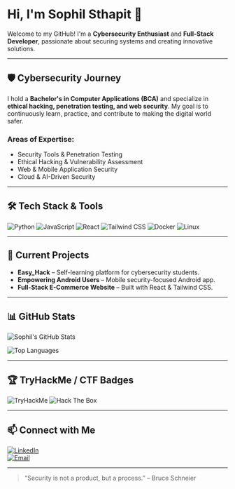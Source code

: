 # Hi, I'm Sophil Sthapit 👋

Welcome to my GitHub! I'm a **Cybersecurity Enthusiast** and **Full-Stack Developer**, passionate about securing systems and creating innovative solutions.  

---

## 🛡️ Cybersecurity Journey
I hold a **Bachelor's in Computer Applications (BCA)** and specialize in **ethical hacking, penetration testing, and web security**. My goal is to continuously learn, practice, and contribute to making the digital world safer.  

### Areas of Expertise:
- Security Tools & Penetration Testing  
- Ethical Hacking & Vulnerability Assessment  
- Web & Mobile Application Security  
- Cloud & AI-Driven Security  

---

## 🛠️ Tech Stack & Tools
![Python](https://img.shields.io/badge/Python-3776AB?style=for-the-badge&logo=python&logoColor=white)
![JavaScript](https://img.shields.io/badge/JavaScript-F7DF1E?style=for-the-badge&logo=javascript&logoColor=black)
![React](https://img.shields.io/badge/React-61DAFB?style=for-the-badge&logo=react&logoColor=black)
![Tailwind CSS](https://img.shields.io/badge/Tailwind_CSS-06B6D4?style=for-the-badge&logo=tailwind-css&logoColor=white)
![Docker](https://img.shields.io/badge/Docker-2496ED?style=for-the-badge&logo=docker&logoColor=white)
![Linux](https://img.shields.io/badge/Linux-FCC624?style=for-the-badge&logo=linux&logoColor=black)

---

## 🌱 Current Projects
- **Easy_Hack** – Self-learning platform for cybersecurity students.  
- **Empowering Android Users** – Mobile security-focused Android app.  
- **Full-Stack E-Commerce Website** – Built with React & Tailwind CSS.  

---

## 📊 GitHub Stats
![Sophil's GitHub Stats](https://github-readme-stats.vercel.app/api?username=xophil&show_icons=true&theme=dark&count_private=true)

![Top Languages](https://github-readme-stats.vercel.app/api/top-langs/?username=xophil&layout=compact&theme=dark)

---

## 🏆 TryHackMe / CTF Badges
![TryHackMe](https://img.shields.io/badge/TryHackMe-Cybersecurity-blue?style=for-the-badge&logo=tryhackme)
![Hack The Box](https://img.shields.io/badge/HackTheBox-CTF-purple?style=for-the-badge&logo=hackthebox)

---

## 📫 Connect with Me
[![LinkedIn](https://img.shields.io/badge/LinkedIn-0077B5?style=for-the-badge&logo=linkedin&logoColor=white)](https://www.linkedin.com/in/sophil-sthapit/)  
[![Email](https://img.shields.io/badge/Email-D14836?style=for-the-badge&logo=gmail&logoColor=white)](mailto:sophilsthapit01@gmail.com)

---

> “Security is not a product, but a process.” – Bruce Schneier
